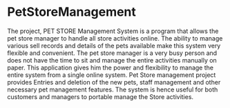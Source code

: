 # PetStoreManagement
The project,  PET STORE Management System is a 
program that allows the pet store manager to handle all store activities online. 
The ability to manage various sell records and details of the pets available make this system very flexible and convenient. The pet store manager is a very busy person and does not have the time to sit and manage the entire activities manually on paper. This application gives him the power and flexibility to manage the entire system from a single online system. Pet Store management project provides Entries and deletion of the new pets, staff management and other necessary pet management features.
The system is hence useful for both customers and managers to portable manage the Store activities.




